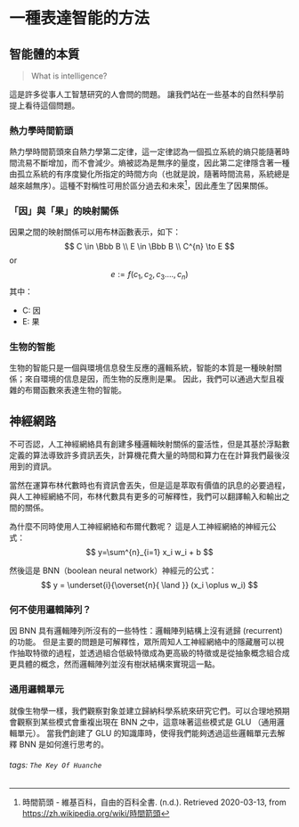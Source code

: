 # 一種表達智能的方法

## 智能體的本質
> What is intelligence?

這是許多從事人工智慧研究的人會問的問題。 讓我們站在一些基本的自然科學前提上看待這個問題。

### 熱力學時間箭頭
熱力學時間箭頭來自熱力學第二定律，這一定律認為一個孤立系統的熵只能隨著時間流易不斷增加，而不會減少。熵被認為是無序的量度，因此第二定律隱含著一種由孤立系統的有序度變化所指定的時間方向（也就是說，隨著時間流易，系統總是越來越無序）。這種不對稱性可用於區分過去和未來[^thermodynamic-arrow-of-time_zh]，因此產生了因果關係。

### 「因」與「果」的映射關係
因果之間的映射關係可以用布林函數表示，如下：
$$
C \in \Bbb B \\
E \in \Bbb B \\
C^{n} \to E
$$
or
$$
e:=f(c_1, c_2, c_3...., c_n)
$$
其中：
- C: 因
- E: 果

### 生物的智能
生物的智能只是一個與環境信息發生反應的邏輯系統，智能的本質是一種映射關係；來自環境的信息是因，而生物的反應則是果。 因此，我們可以通過大型且複雜的布爾函數來表達生物的智能。

## 神經網路
不可否認，人工神經網絡具有創建多種邏輯映射關係的靈活性，但是其基於浮點數定義的算法導致許多資訊丟失，計算機花費大量的時間和算力在在計算我們最後沒用到的資訊。

當然在運算布林代數時也有資訊會丟失，但是這是萃取有價值的訊息的必要過程，與人工神經網絡不同，布林代數具有更多的可解釋性，我們可以翻譯輸入和輸出之間的關係。

為什麼不同時使用人工神經網絡和布爾代數呢？ 這是人工神經網絡的神經元公式：
$$
y=\sum^{n}_{i=1} x_i w_i + b
$$

然後這是 BNN（boolean neural network）神經元的公式：
$$
y =   \underset{i}{\overset{n}{ \land }} (x_i \oplus w_i)
$$

### 何不使用邏輯陣列？
因 BNN 具有邏輯陣列所沒有的一些特性：邏輯陣列結構上沒有遞歸 (recurrent) 的功能。 但是主要的問題是可解釋性，眾所周知人工神經網絡中的隱藏層可以視作抽取特徵的過程，並透過組合低級特徵成為更高級的特徵或是從抽象概念組合成更具體的概念，然而邏輯陣列並沒有樹狀結構來實現這一點。

### 通用邏輯單元
就像生物學一樣，我們觀察對象並建立歸納科學系統來研究它們。可以合理地預期會觀察到某些模式會重複出現在 BNN 之中，這意味著這些模式是 GLU （通用邏輯單元）。 當我們創建了 GLU 的知識庫時，使得我們能夠透過這些邏輯單元去解釋 BNN 是如何進行思考的。

[^thermodynamic-arrow-of-time_zh]: 時間箭頭 - 維基百科，自由的百科全書. (n.d.). Retrieved 2020-03-13, from https://zh.wikipedia.org/wiki/時間箭頭

###### tags: `The Key Of Huanche`